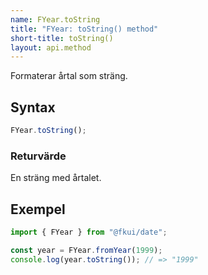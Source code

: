 ```yaml
---
name: FYear.toString
title: "FYear: toString() method"
short-title: toString()
layout: api.method
---
```


Formaterar årtal som sträng.

## Syntax

```ts nocompile nolint
FYear.toString();
```

### Returvärde

En sträng med årtalet.

## Exempel

```ts
import { FYear } from "@fkui/date";

const year = FYear.fromYear(1999);
console.log(year.toString()); // => "1999"
```
